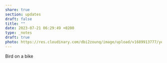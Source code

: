 ```yaml
---
share: true
section: updates
draft: false
title: ""
date: 2023-07-21 06:29:49 +0200
type: _notes
draft: true
photo: https://res.cloudinary.com/dbi2zounq/image/upload/v1689913777/yeutymj1dec8vwpxwral.jpg
---
```



Bird on a bike
